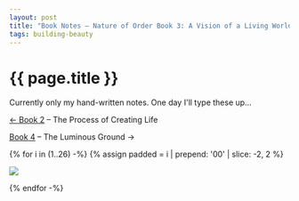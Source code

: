 ```yaml
---
layout: post
title: "Book Notes – Nature of Order Book 3: A Vision of a Living World"
tags: building-beauty
---
```


# {{ page.title }}

Currently only my hand-written notes. One day I'll type these up…

[&larr; Book 2](/2021/06/15/book-notes-nature-of-order-book-2) – The Process of Creating Life

[Book 4](/2021/06/27/book-notes-nature-of-order-book-4) – The Luminous Ground &rarr;

{% for i in (1..26) -%}
  {% assign padded = i | prepend: '00' | slice: -2, 2 %}

  <p id="card-{{ i }}">
    <img src="/images/posts/building-beauty/book-3-{{ padded }}.jpg" />
  </p>
{% endfor -%}
